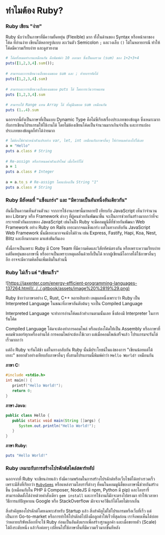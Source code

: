 # ทำไมต้อง Ruby?

### Ruby เขียน "ง่าย"

Ruby นับว่าเป็นภาษาที่มีความยืดหยุ่น \(Flexible\) มาก ทั้งในด้านของ Syntax หรือหน้าตาของโค้ด ที่อ่านง่าย เขียนได้หลายรูปแบบ ละเว้นตัว Semicolon `;` และวงเล็บ `()` ได้ในหลายกรณี ทำให้โค้ดมีความเรียบง่าย และดูสวยงาม

```ruby
# โค้ดทั้งหมดทำงานเหมือนกัน คือพิมพ์ค่า 10 ออกมา ซึ่งเป็นผลรวม (sum) ของ 1+2+3+4
puts([1,2,3,4].sum());

# สามารถละการเขียนวงเล็บของเมธอด sum และ ; ท้ายบรรทัดได้
puts([1,2,3,4].sum)

# สามารถละการเขียนวงเล็บของเมธอด puts ได้ โดยการเว้นวรรคแทน
puts [1,2,3,4].sum

# สามารถใช้ Range แทน Array ได้ ทั้งคู่มีเมธอด sum เหมือนกัน
puts (1..4).sum

```

นอกจากนี้ยังเป็นภาษาที่เป็นแบบ Dynamic Type คือไม่ซีเรียสเรื่องประเภทของข้อมูล ซึ่งเหมาะมากกับการเขียนโปรแกรมให้ใช้งานได้ โดยไม่ต้องเขียนโค้ดเป็นจำนวนมากเกินจำเป็น และการแปลงประเภทของข้อมูลก็ทำได้ง่ายมาก

```ruby
# ไม่ต้องใช้คำนำหน้าตัวแปรอย่าง var, let, int เหมือนกับภาษาอื่นๆ ให้กำหนดค่าลงไปได้เลย
a = "Hello"
puts a.class # String

# Re-assign หรือกำหนดค่าตัวแปรใหม่ เมื่อไหร่ก็ได้
a = 1
puts a.class # Integer

a = a.to_s # Re-assign โดยแปลงเป็น String "1"
puts a.class # String
```

### Ruby มีสังคมที่ "แข็งแกร่ง" และ "มีความเป็นอันหนึ่งอันเดียวกัน"

อันนี้เป็นความเห็นส่วนตัวนะ จากการใช้งานภาษานี้มาหลายปี เทียบกับ JavaScript เห็นว่าจำนวนของ Library หรือ Framework ต่างๆ ที่ผู้คนช่วยกันพัฒนาขึ้น จะเป็นการช่วยกันสร้างมากกว่าที่จะกระจายตัวกันแบบของ JavaScript เช่นในฝั่ง Ruby จะมีคอมมูนิตี้ที่ช่วยกันพัฒนา Web Framework อย่าง Ruby on Rails เยอะมากจนแข็งแกร่ง แต่ในทางกลับกัน JavaScript Web Framework นั้นมีเยอะมากจนนับไม่ถ้วน เช่น Express, Fastify, Hapi, Koa, Nest, Blitz และอีกมากมาย มาแข่งขันกันเอง

ทั้งนี้อาจเป็นเพราะ Ruby มี Core Team ที่มีความคิดและวิสัยทัศน์ตรงกัน หรือเพราะความเรียบง่ายแต่ยืดหยุ่นของภาษานี้ หรืออาจเป็นเพราะเหตุผลอื่นด้วยก็เป็นได้ หากผู้เขียนมีโอกาสได้ใช้ภาษาอื่นๆ อีก อาจจะมีความคิดอื่นเพิ่มเติมในส่วนนี้

### Ruby ไม่เร็ว แต่ "เขียนเร็ว"

![https://jaxenter.com/energy-efficient-programming-languages-137264.html](../../.gitbook/assets/image%20%2819%29.png)

Ruby ช้ากว่าภาษาอย่าง C, Rust, C++ หลายสิบเท่า เหตุผลหนึ่งเพราะว่า Ruby เป็น Interpreted Language ในขณะที่ภาษาอันดับต้นๆ จะเป็น Compiled Language

Interpreted Language จะทำการอ่านโค้ดแล้วทำงานตามนั้นเลย ซึ่งต้องมี Interpreter ในการรันโค้ด

Compiled Language โค้ดจะต้องทำการคอมไพล์ หรือแปลงโค้ดให้เป็น Assembly หรือภาษาที่คอมพิวเตอร์ทุกเครื่องอ่านได้ การคอมไพล์จะต้องใช้เวลา แต่เมื่อคอมไพล์เสร็จแล้ว โปรแกรมจะรันได้เร็วมากกว่า

แต่ถึง Ruby จะรันได้ช้า แต่ในทางกลับกัน Ruby นั้นมีประโยชน์ในแง่ของการ "เขียนน้อยแต่ได้เยอะ" ขอยกตัวอย่างเทียบกับภาษาอื่นๆ ทั้งสามโปรแกรมนี้พิมพ์คำว่า `Hello World!` เหมือนกัน

**ภาษา C:**

```c
#include <stdio.h>
int main() {
   printf("Hello World!");
   return 0;
}
```

**ภาษา Java:**

```java
public class Hello {
   public static void main(String []args) {
      System.out.println("Hello World!");
   }
}
```

**ภาษา Ruby:**

```ruby
puts "Hello World!"
```

### Ruby เหมาะกับการสร้างโปรดักต์สไตล์สตาร์ทอัป

นอกจากที่ Ruby จะเขียนง่ายแล้ว ยังมีความพร้อมในการสร้างโปรดักต์หรือเว็บไซต์ได้อย่างรวดเร็ว เพราะมีสิ่งที่เรียกว่า [`RubyGems`](https://rubygems.org/) หรือแหล่งรวมไลบรารี่ต่างๆ ที่คนในคอมมูนิตี้ของภาษานี้ช่วยกันสร้างขึ้น \(เหมือนกับใน PHP มี Composer, NodeJS มี npm, Python มี pip\) และไลบรารี่สามารถติดตั้งได้ง่ายด้วยคำสั่งเดียว `gem install` และการใช้งานก็มักจะตรงไปตรงมา ทำให้เวลาหาวิธีการแก้ปัญหาบน Google หรือ StackOverflow มักจะเจอวิธีแก้ได้โดยไม่ยากเย็น

สิ่งสำคัญของโปรดักต์โดยเฉพาะสำหรับ Startup แล้ว สิ่งสำคัญไม่ใช่โปรแกรมหรือเว็บที่เร็ว แต่เป็นการ Go-to-market หรือการทำให้โปรดักต์ไปถึงมือลูกค้าให้เร็วที่สุดก่อน เราจึงพบเห็นได้บ่อยว่าหลายบริษัทเลือกที่จะใช้ Ruby ก่อนเป็นอันดับแรกเพื่อสร้างฐานลูกค้า และเมื่อขยายตัว \(Scale\) ได้ถึงระดับหนึ่ง แล้วจึงค่อยๆ เปลี่ยนไปใช้ภาษาอื่นที่มีความเร็วมากขึ้นทีหลัง

